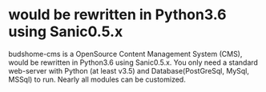 # would be rewritten in Python3.6 using Sanic0.5.x
budshome-cms is a OpenSource Content Management System (CMS), would be rewritten in Python3.6 using Sanic0.5.x. You only need a standard web-server with Python (at least v3.5) and Database(PostGreSql, MySql, MSSql) to run. Nearly all modules can be customized.

